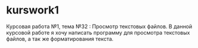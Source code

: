 # kurswork1
Курсовая работа №1, тема №32 : Просмотр текстовых файлов.
В данной курсовой работе я хочу написать программу для просмотра текстовых файлов, а так же форматирования текста.
